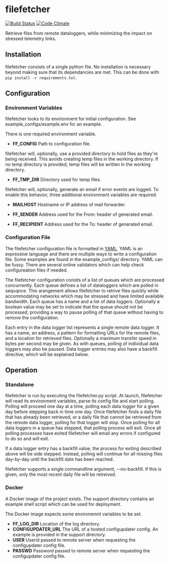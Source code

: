 # filefetcher



[![Build Status](https://travis-ci.org/tparker-usgs/filefetcher.svg?branch=master)](https://travis-ci.org/tparker-usgs/filefetcher)
[![Code Climate](https://codeclimate.com/github/tparker-usgs/filefetcher/badges/gpa.svg)](https://codeclimate.com/github/tparker-usgs/filefetcher)



Retrieve files from remote dataloggers, while minimizing the impact on stressed telemetry links.



## Installation



filefetcher consists of a single python file. No installation is necessary beyond making sure that its dependancies are met. This can be done with `pip install -r requirements.txt`.



## Configuration



### Environment Variables



filefetcher looks to its environment for initial configuration. See example_configs/example.env for an example.



There is one required environment variable.

  * **FF_CONFIG** Path to configuration file.


filefetcher will, optionally, use a provided directory to hold files as they're being received. This avoids creating temp files in the working directory. If no temp directory is provided, temp files will be written in the working directory.

  * **FF_TMP_DIR** Directory used for temp files.


filefetcher will, optionally, generate an email if error events are logged. To enable this behavior, three additional environment variables are required.

  * **MAILHOST** Hostname or IP address of mail forwarder.

  * **FF_SENDER** Address used for the From: header of generated email.

  * **FF_RECIPIENT** Address used for the To: header of generated email.



### Configuration File



The filefetcher configuration file is formatted in [YAML](http://yaml.org/). YAML is an expressive language and there are multiple ways to write a configuration file. Some examples are found in the example_configs/ directory. YAML can be fussy. There are several online validators which can help check configureation files if needed.



The filefetcher configuration conists of a list of queues which are processed concurrently. Each queue defines a list of dataloggers which are polled in sequqnce. This arangement allows filefetcher to retrive files quickly while accommodating networks which may be stressed and have limited available bandwidth. Each queue has a name and a list of data loggers. Optionally a boolean value may be set to indicate that the queue should not be processed, providing a way to pause polling of that queue without having to remove the configuration.



Each entry in the data logger list represents a single remote data logger. It has a name, an address, a pattern for formatting URLs for the remote files, and a location for retrieved files. Optionally a maximum transfer speed in bytes per second may be given. As with queues, polling of individual data loggers may also be paused. Data logger entries may also have a backfill directive, which will be explained below.



## Operation



### Standalone



filefetcher is run by executing the filefetcher.py script. At launch, filefetcher will read its environment variables, parse its config file and start polling. Polling will proceed one day at a time, polling each data logger for a given day before stepping back in time one day. Once filefetcher finds a daily file that has already been retrieved, or a daily file that cannot be retrieved from the remote data logger, polling for that logger will stop. Once polling for all data loggers in a queue has stopped, that polling process will exit. Once all polling processes have exited filefetcher will email any errors if configured to do so and will exit.



If a data logger entry has a backfill value, the process for exiting described above will be side stepped. Instead, polling will continue for all missing files day-by-day until the backfill date has been reached. 

filefetcher supports a single commandline argument, --no-backfill. If this is given, only the most recent daily file will be retreived.

### Docker

A Docker image of the project exists. The support directory contains an example shell script which can be used for deployment.

The Docker image expects some environemnt variables to be set.
  * **FF_LOG_DIR** Location of the log directory.
  * **CONFIGUPDATER_URL** The URL of a hosted configupdater config. An example is provided in the support directory.
  * **USER** Userid passed to remote server when requesting the configupdater config file.
  * **PASSWD** Password passed to remote server when requesting the configupdater config file.

